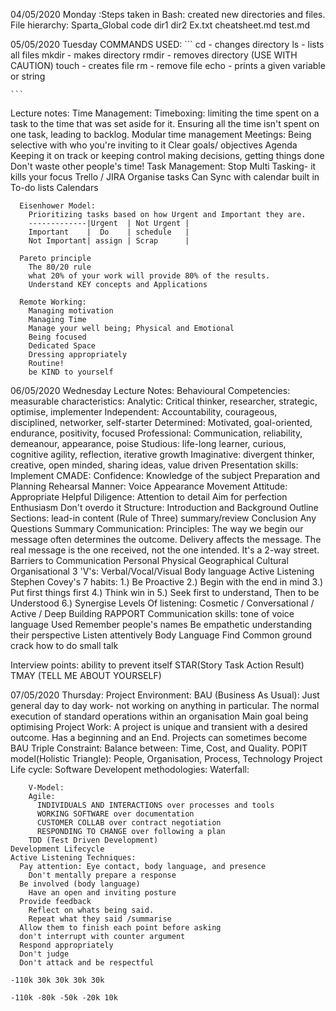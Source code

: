 04/05/2020 Monday
 :Steps taken in Bash:
  created new directories and files.
  File hierarchy:
  Sparta_Global
    code
      dir1
      dir2
        Ex.txt
        cheatsheet.md
        test.md

05/05/2020 Tuesday
  COMMANDS USED:
    ```
    cd        - changes directory
    ls        - lists all files
    mkdir     - makes directory
    rmdir     - removes directory (USE WITH CAUTION)
    touch     - creates file
    rm        - remove file
    echo      - prints a given variable or string

    ```
  Lecture notes:
    Time Management:
      Timeboxing:
        limiting the time spent on a task to the time that was set aside for it.
        Ensuring all the time isn't spent on one task, leading to backlog.
        Modular time management
    Meetings:
      Being selective with who you're inviting to it
      Clear goals/ objectives
      Agenda
      Keeping it on track or keeping control
      making decisions, getting things done
      Don't waste other people's time!
    Task Management:
      Stop Multi Tasking- it kills your focus
      Trello / JIRA
        Organise tasks
        Can Sync with calendar built in
      To-do lists
      Calendars

      Eisenhower Model:
        Prioritizing tasks based on how Urgent and Important they are.
        -------------|Urgent  | Not Urgent |
        Important    |  Do    | schedule   |
        Not Important| assign | Scrap      |

      Pareto principle
        The 80/20 rule
        what 20% of your work will provide 80% of the results.
        Understand KEY concepts and Applications

      Remote Working:
        Managing motivation
        Managing Time
        Manage your well being; Physical and Emotional
        Being focused
        Dedicated Space
        Dressing appropriately
        Routine!
        be KIND to yourself

06/05/2020 Wednesday
  Lecture Notes:
    Behavioural Competencies:
      measurable characteristics:
        Analytic:
          Critical thinker, researcher, strategic, optimise, implementer
        Independent:
          Accountability, courageous, disciplined, networker, self-starter
        Determined:
          Motivated, goal-oriented, endurance, positivity, focused
        Professional:
          Communication, reliability, demeanour, appearance, poise
        Studious:
          life-long learner, curious, cognitive agility, reflection, iterative growth
        Imaginative:
          divergent thinker, creative, open minded, sharing ideas, value driven
    Presentation skills:
      Implement CMADE:
        Confidence:
          Knowledge of the subject
          Preparation and Planning
          Rehearsal
        Manner:
          Voice
          Appearance
          Movement
        Attitude:
          Appropriate
          Helpful
        Diligence:
          Attention to detail
          Aim for perfection
        Enthusiasm
          Don't overdo it
      Structure:
        Introduction and Background
        Outline
        Sections:
          lead-in
          content (Rule of Three)
          summary/review
        Conclusion
        Any Questions
        Summary
      Communication:
        Principles:
          The way we begin our message often determines the outcome.
          Delivery affects the message.
          The real message is the one received, not the one intended.
          It's a 2-way street.
        Barriers to Communication
          Personal
          Physical
          Geographical
          Cultural
          Organisational
        3 'V's:
          Verbal/Vocal/Visual
        Body language
        Active Listening
        Stephen Covey's 7 habits:
          1.) Be Proactive
          2.) Begin with the end in mind
          3.) Put first things first
          4.) Think win in
          5.) Seek first to understand, Then to be Understood
          6.) Synergise
        Levels Of listening:
            Cosmetic
               \/
          Conversational
               \/
             Active
               \/
              Deep
        Building RAPPORT
          Communication skills:
            tone of voice
            language Used
          Remember people's names
          Be empathetic
            understanding their perspective
          Listen attentively
            Body Language
          Find Common ground
            crack how to do small talk

  Interview points:
    ability to prevent itself
    STAR(Story Task Action Result)
    TMAY (TELL ME ABOUT YOURSELF)

07/05/2020 Thursday:
  Project Environment:
    BAU (Business As Usual):
      Just general day to day work- not working on anything in particular.
      The normal execution of standard operations within an organisation
      Main goal being optimising
    Project Work:
      A project is unique and transient with a desired outcome.
      Has a beginning and an End.
      Projects can sometimes become BAU
    Triple Constraint:
      Balance between: Time, Cost, and Quality.
    POPIT model(Holistic Triangle):
      People, Organisation, Process, Technology
    Project Life cycle:
      Software Developent methodologies:
        Waterfall:

        V-Model:
        Agile:
          INDIVIDUALS AND INTERACTIONS over processes and tools
          WORKING SOFTWARE over documentation
          CUSTOMER COLLAB over contract negotiation
          RESPONDING TO CHANGE over following a plan
        TDD (Test Driven Development)
    Development Lifecycle
    Active Listening Techniques:
      Pay attention: Eye contact, body language, and presence
        Don't mentally prepare a response
      Be involved (body language)
        Have an open and inviting posture
      Provide feedback
        Reflect on whats being said.
        Repeat what they said /summarise
      Allow them to finish each point before asking
      don't interrupt with counter argument
      Respond appropriately
      Don't judge
      Don't attack and be respectful

    -110k 30k 30k 30k 30k

    -110k -80k -50k -20k 10k

    
